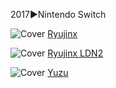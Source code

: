 <!--

<details>
<summary>layout: page
title: ""
permalink: https://jeuxsf.github.io/JSF/ezMU

</details>
  
#### hidden field with metadata

-->

2017►Nintendo Switch

![Cover](https://cdn2.steamgriddb.com/file/sgdb-cdn/thumb/8b74109a090f26752e80c9575b7c5508.jpg)
[Ryujinx](https://ouo.io/fWqq5R)

![Cover]()
[Ryujinx LDN2](https://ouo.io/y6G5OK)

![Cover]()
[Yuzu](https://ouo.io/5L7S1)
